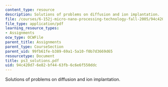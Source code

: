 ```yaml
---
content_type: resource
description: Solutions of problems on diffusion and ion implantation.
file: /courses/6-152j-micro-nano-processing-technology-fall-2005/94c420d76e82bf4463fb6c6e6f550ddc_ps3_solutions.pdf
file_type: application/pdf
learning_resource_types:
- Assignments
ocw_type: OCWFile
parent_title: Assignments
parent_type: CourseSection
parent_uid: 99fb61fe-b389-69a1-5a10-f0b7d3669d65
resourcetype: Document
title: ps3_solutions.pdf
uid: 94c420d7-6e82-bf44-63fb-6c6e6f550ddc
---
```

Solutions of problems on diffusion and ion implantation.

